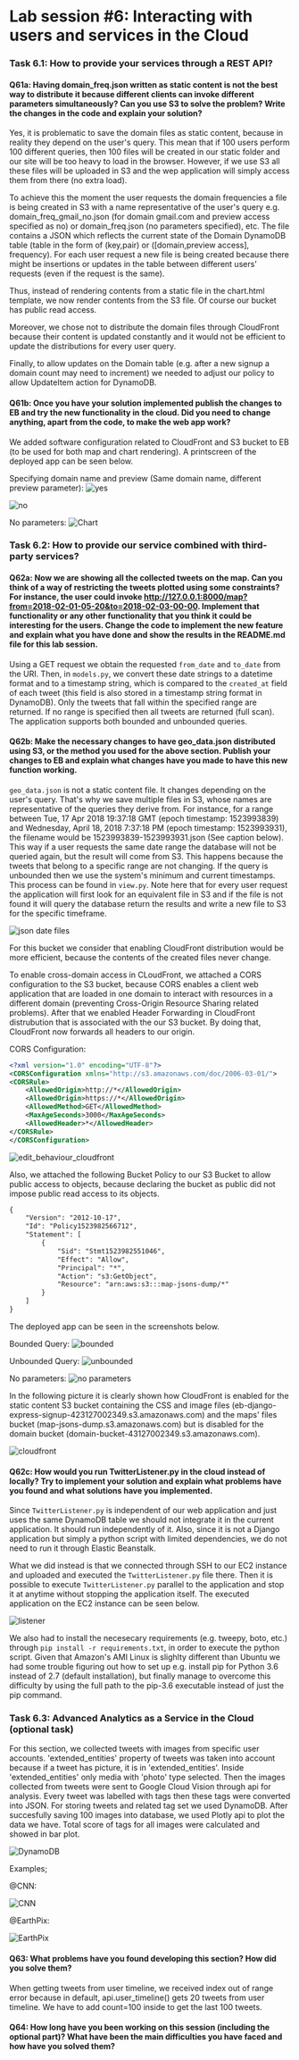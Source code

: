 # Lab session #6: Interacting with users and services in the Cloud

### Task 6.1: How to provide your services through a REST API?

#### Q61a: Having domain_freq.json written as static content is not the best way to distribute it because different clients can invoke different parameters simultaneously? Can you use S3 to solve the problem? Write the changes in the code and explain your solution?

Yes, it is problematic to save the domain files as static content, because in reality they depend on the user's query. This mean that if 100 users perform 100 different queries, then 100 files will be created in our static folder and our site will be too heavy to load in the browser. However, if we use S3 all these files will be uploaded in S3 and the wep application will simply access them from there (no extra load). 

To achieve this the moment the user requests the domain frequencies a file is being created in S3 with a name representative of the user's query e.g. domain_freq_gmail_no.json (for domain gmail.com and preview access specified as no) or domain_freq.json (no parameters specified), etc. The file contains a JSON which reflects the current state of the Domain DynamoDB table (table in the form of (key,pair) or ([domain,preview access], frequency). For each user request a new file is being created because there might be insertions or updates in the table between different users' requests (even if the request is the same).

Thus, instead of rendering contents from a static file in the chart.html template, we now render contents from the S3 file. Of course our bucket has public read access.

Moreover, we chose not to distribute the domain files through CloudFront because their content is updated constantly and it would not be efficient to update the distributions for every user query.

Finally, to allow updates on the Domain table (e.g. after a new signup a domain count may need to increment) we needed to adjust our policy to allow UpdateItem action for DynamoDB.

#### Q61b: Once you have your solution implemented publish the changes to EB and try the new functionality in the cloud. Did you need to change anything, apart from the code, to make the web app work?

We added software configuration related to CloudFront and S3 bucket to EB (to be used for both map and chart rendering). A printscreen of the deployed app can be seen below.

Specifying domain name and preview (Same domain name, different preview parameter):
![yes](img/domprevyes.png)

![no](img/prevdomno.png)

No parameters:
![Chart](img/chart.png)

### Task 6.2: How to provide our service combined with third-party services?

#### Q62a: Now we are showing all the collected tweets on the map. Can you think of a way of restricting the tweets plotted using some constraints? For instance, the user could invoke http://127.0.0.1:8000/map?from=2018-02-01-05-20&to=2018-02-03-00-00. Implement that functionality or any other functionality that you think it could be interesting for the users. Change the code to implement the new feature and explain what you have done and show the results in the README.md file for this lab session.

Using a GET request we obtain the requested `from_date` and `to_date` from the URI. Then, in `models.py`, we convert these date strings to a datetime format and to a timestamp string, which is compared to the `created_at` field of each tweet (this field is also stored in a timestamp string format in DynamoDB). Only the tweets that fall within the specified range are returned. If no range is specified then all tweets are returned (full scan). The application supports both bounded and unbounded queries.

#### Q62b: Make the necessary changes to have geo_data.json distributed using S3, or the method you used for the above section. Publish your changes to EB and explain what changes have you made to have this new function working.

`geo_data.json` is not a static content file. It changes depending on the user's query. That's why we save multiple files in S3, whose names are representative of the queries they derive from. For instance, for a range between Tue, 17 Apr 2018 19:37:18 GMT (epoch timestamp: 1523993839) and  Wednesday, April 18, 2018 7:37:18 PM (epoch timestamp: 1523993931), the filename would be 1523993839-1523993931.json (See caption below). This way if a user requests the same date range the database will not be queried again, but the result will come from S3. This happens because the tweets that belong to a specific range are not changing. If the query is unbounded then we use the system's minimum and current timestamps. This process can be found in `view.py`. Note here that for every user request the application will first look for an equivalent file in S3 and if the file is not found it will query the database return the results and write a new file to S3 for the specific timeframe.

![json date files](img/mapss3.png)

For this bucket we consider that enabling CloudFront distribution would be more efficient, because the contents of the created files never change. 

To enable cross-domain access in CLoudFront, we attached a CORS configuration to the S3 bucket, because CORS enables a client web application that are loaded in one domain to interact with resources in a different domain (preventing Cross-Origin Resource Sharing related problems). After that  we enabled Header Forwarding in CloudFront distrubution that is associated with the our S3 bucket. By doing that, CloudFront now forwards all headers to our origin.

CORS Configuration: 
```xml
<?xml version="1.0" encoding="UTF-8"?>
<CORSConfiguration xmlns="http://s3.amazonaws.com/doc/2006-03-01/">
<CORSRule>
    <AllowedOrigin>http://*</AllowedOrigin>
    <AllowedOrigin>https://*</AllowedOrigin>
    <AllowedMethod>GET</AllowedMethod>
    <MaxAgeSeconds>3000</MaxAgeSeconds>
    <AllowedHeader>*</AllowedHeader>
</CORSRule>
</CORSConfiguration>
```

![edit_behaviour_cloudfront](img/edit_behaviour_cloudFront.png)

Also, we attached the following Bucket Policy to our S3 Bucket to allow public access to objects, because declaring the bucket as public did not impose public read access to its objects.

```xml
{
    "Version": "2012-10-17",
    "Id": "Policy1523982566712",
    "Statement": [
        {
            "Sid": "Stmt1523982551046",
            "Effect": "Allow",
            "Principal": "*",
            "Action": "s3:GetObject",
            "Resource": "arn:aws:s3:::map-jsons-dump/*"
        }
    ]
}
``` 
The deployed app can be seen in the screenshots below.

Bounded Query:
![bounded](img/map_from_to.png)

Unbounded Query:
![unbounded](img/map_to.png)

No parameters:
![no parameters](img/map.png)

In the following picture it is clearly shown how CloudFront is enabled for the static content S3 bucket containing the CSS and image files (eb-django-express-signup-423127002349.s3.amazonaws.com) and the maps' files bucket (map-jsons-dump.s3.amazonaws.com) but is disabled for the domain bucket (domain-bucket-43127002349.s3.amazonaws.com).

![cloudfront](img/cloudfront.png)

#### Q62c: How would you run TwitterListener.py in the cloud instead of locally? Try to implement your solution and explain what problems have you found and what solutions have you implemented.

Since `TwitterListener.py` is independent of our web application and just uses the same DynamoDB table we should not integrate it in the current application. It should run independently of it. Also, since it is not a Django application but simply a python script with limited dependencies, we do not need to run it through Elastic Beanstalk. 

What we did instead is that we connected through SSH to our EC2 instance and uploaded and executed the `TwitterListener.py` file there. Then it is possible to execute `TwitterListener.py` parallel to the application and stop it at anytime without stopping the application itself. The executed application on the EC2 instance can be seen below.

![listener](img/twitterlistener.png)

We also had to install the necesecary requirements (e.g. tweepy, boto, etc.) through `pip install -r requirements.txt`, in order to execute the python script. Given that Amazon's AMI Linux is slighlty different than Ubuntu we had some trouble figuring out how to set up e.g. install pip for Python 3.6 instead of 2.7 (default installation), but finally manage to overcome this difficulty by using the full path to the pip-3.6 executable instead of just the pip command. 

### Task 6.3: Advanced Analytics as a Service in the Cloud (optional task)

For this section, we collected tweets with images from specific user accounts. 'extended_entities' property of tweets was taken into account because if a tweet has picture, it is in 'extended_entities'. Inside 'extended_entities' only media with 'photo' type selected.
Then the images collected from tweets were sent to Google Cloud Vision through api for analysis. Every tweet was labelled with tags then these tags were converted into JSON. For storing tweets and related tag set we used DynamoDB. After succesfully saving 100 images into database, we used Plotly api to plot the data we have. Total score of tags for all images were calculated and showed in bar plot.

 ![DynamoDB](img/Twitter_DynamoDB.png)

Examples;
 
 @CNN:
 
 ![CNN](img/CNN.png)
 
 @EarthPix:
 
 ![EarthPix](img/EarthPix.png)

#### Q63: What problems have you found developing this section? How did you solve them?

When getting tweets from user timeline, we received index out of range error because in default, api.user_timeline() gets 20 tweets from user timeline. We have to add count=100 inside to get the last 100 tweets.

#### Q64: How long have you been working on this session (including the optional part)? What have been the main difficulties you have faced and how have you solved them?